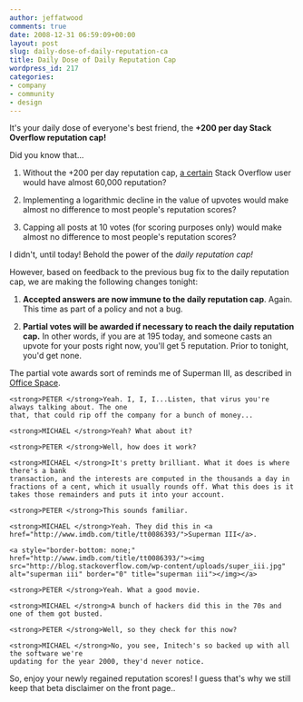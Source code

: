 ```yaml
---
author: jeffatwood
comments: true
date: 2008-12-31 06:59:09+00:00
layout: post
slug: daily-dose-of-daily-reputation-ca
title: Daily Dose of Daily Reputation Cap
wordpress_id: 217
categories:
- company
- community
- design
---
```


It's your daily dose of everyone's best friend, the **+200 per day Stack Overflow reputation cap!**

Did you know that...



	
  1. Without the +200 per day reputation cap, [a certain](http://meta.stackoverflow.com/questions/9134/jon-skeet-facts) Stack Overflow user would have almost 60,000 reputation?

	
  2. Implementing a logarithmic decline in the value of upvotes would make almost no difference to most people's reputation scores?

	
  3. Capping all posts at 10 votes (for scoring purposes only) would make almost no difference to most people's reputation scores?


I didn't, until today! Behold the power of the _daily reputation cap!_

However, based on feedback to the previous bug fix to the daily reputation cap, we are making the following changes tonight:



	
  1. **Accepted answers are now immune to the daily reputation cap**. Again. This time as part of a policy and not a bug.

	
  2. **Partial votes will be awarded if necessary to reach the daily reputation cap.** In other words, if you are at 195 today, and someone casts an upvote for your posts right now, you'll get 5 reputation. Prior to tonight, you'd get none.


The partial vote awards sort of reminds me of Superman III, as described in [Office Space](http://www.imdb.com/title/tt0151804/).

    
    <strong>PETER </strong>Yeah. I, I, I...Listen, that virus you're always talking about. The one
    that, that could rip off the company for a bunch of money...
    
    <strong>MICHAEL </strong>Yeah? What about it?
    
    <strong>PETER </strong>Well, how does it work?
    
    <strong>MICHAEL </strong>It's pretty brilliant. What it does is where there's a bank
    transaction, and the interests are computed in the thousands a day in
    fractions of a cent, which it usually rounds off. What this does is it
    takes those remainders and puts it into your account.
    
    <strong>PETER </strong>This sounds familiar.
    
    <strong>MICHAEL </strong>Yeah. They did this in <a href="http://www.imdb.com/title/tt0086393/">Superman III</a>.
    
    <a style="border-bottom: none;" href="http://www.imdb.com/title/tt0086393/"><img src="http://blog.stackoverflow.com/wp-content/uploads/super_iii.jpg" alt="superman iii" border="0" title="superman iii"></img></a>
    
    <strong>PETER </strong>Yeah. What a good movie.
    
    <strong>MICHAEL </strong>A bunch of hackers did this in the 70s and one of them got busted.
    
    <strong>PETER </strong>Well, so they check for this now?
    
    <strong>MICHAEL </strong>No, you see, Initech's so backed up with all the software we're
    updating for the year 2000, they'd never notice.


So, enjoy your newly regained reputation scores! I guess that's why we still keep that beta disclaimer on the front page..
